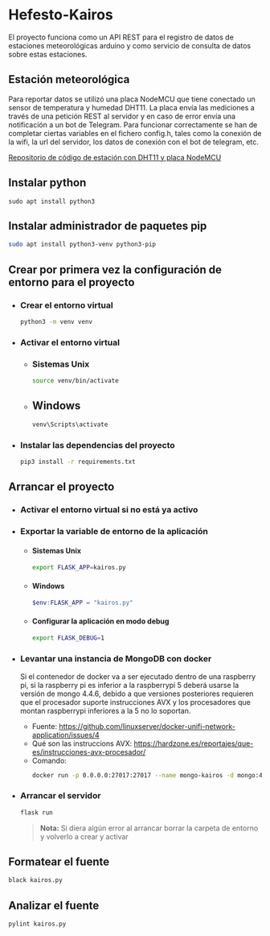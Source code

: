 # Hefesto-Kairos

El proyecto funciona como un API REST para el registro de datos de estaciones meteorológicas arduino y como servicio de consulta de datos sobre estas estaciones.

## Estación meteorológica

Para reportar datos se utilizó una placa NodeMCU que tiene conectado un sensor de temperatura y humedad DHT11. La placa envía las mediciones a través de una petición REST al servidor y en caso de error envía una notificación a un bot de Telegram.
Para funcionar correctamente se han de completar ciertas variables en el fichero config.h, tales como la conexión de la wifi, la url del servidor, los datos de conexión con el bot de telegram, etc.

[Repositorio de código de estación con DHT11 y placa NodeMCU](https://github.com/arensis/arduino/tree/kairos/NodeMCU/KAIROS_STATION_DHT11_SENSOR/API_CLIENT_JSON_DS18B20_TEMP_SENSOR)

## Instalar python

  ```console
  sudo apt install python3
  ```

## Instalar administrador de paquetes pip

  ```bash
  sudo apt install python3-venv python3-pip
  ```


## Crear por primera vez la configuración de entorno para el proyecto

- ### Crear el entorno virtual

  ```bash
  python3 -m venv venv
  ```

- ### Activar el entorno virtual

  - ### Sistemas Unix

    ```bash
    source venv/bin/activate
    ```

  - ## Windows

    ```powershell
    venv\Scripts\activate
    ```

- ### Instalar las dependencias del proyecto

    ```bash
    pip3 install -r requirements.txt
    ```

## Arrancar el proyecto

- ### Activar el entorno virtual si no está ya activo

- ### Exportar la variable de entorno de la aplicación

  - #### Sistemas Unix

    ```bash
    export FLASK_APP=kairos.py
    ```

  - #### Windows

    ```powershell
    $env:FLASK_APP = "kairos.py"
    ```

  - #### Configurar la aplicación en modo debug

    ```bash
    export FLASK_DEBUG=1
    ```

- ### Levantar una instancia de MongoDB con docker
  Si el contenedor de docker va a ser ejecutado dentro de una raspberry pi, si la raspberry pi es inferior a la raspberrypi 5 deberá usarse la versión de mongo 4.4.6, debido a que versiones posteriores requieren que el procesador suporte instrucciones AVX y los procesadores que montan raspberrypi inferiores a la 5 no lo soportan.
  - Fuente: https://github.com/linuxserver/docker-unifi-network-application/issues/4
  - Qué son las instruccions AVX: https://hardzone.es/reportajes/que-es/instrucciones-avx-procesador/
  - Comando:
    ```bash
    docker run -p 0.0.0.0:27017:27017 --name mongo-kairos -d mongo:4.4.6
    ```

- ### Arrancar el servidor

  ```bash
  flask run
  ```
  > **Nota:** Si diera algún error al arrancar borrar la carpeta de entorno y volverlo a crear y activar

## Formatear el fuente

  ```bash
  black kairos.py
  ```

## Analizar el fuente

  ```bash
  pylint kairos.py
  ```
